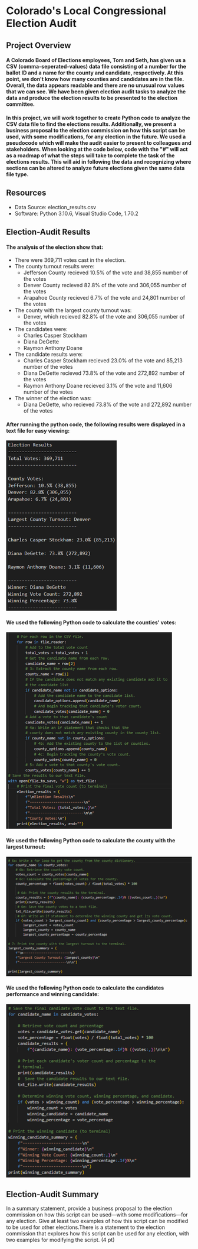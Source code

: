 # Colorado's Local Congressional Election Audit

## Project Overview
#### A Colorado Board of Elections employees, Tom and Seth, has given us a CSV (comma-seperated-values) data file consisting of a number for the ballot ID and a name for the county and candidate, respectively. At this point, we don't know how many counties and candidates are in the file. Overall, the data appears readable and there are no unusual row values that we can see. We have been given election audit tasks to analyze the data and produce the election results to be presented to the election committee. 

#### In this project, we will work together to create Python code to analyze the CSV data file to find the elections results. Additionally, we present a business proposal to the election commission on how this script can be used, with some modifications, for any election in the future. We used a pseudocode which will make the audit easier to present to colleagues and stakeholders. When looking at the code below, code with the "#" will act as a roadmap of what the steps will take to complete the task of the elections results. This will aid in following the data and recognizing where sections can be altered to analyze future elections given the same data file type. 

## Resources
- Data Source: election_results.csv
- Software: Python 3.10.6, Visual Studio Code, 1.70.2

## Election-Audit Results
#### The analysis of the election show that:
- There were 369,711 votes cast in the election.
- The county turnout results were: 
  - Jefferson County recieved 10.5% of the vote and 38,855 number of the votes
  - Denver County recieved 82.8% of the vote and 306,055 number of the votes
  - Arapahoe County recieved 6.7% of the vote and 24,801 number of the votes
- The county with the largest county turnout was:
  - Denver, which recieved 82.8% of the vote and 306,055 number of the votes
- The candidates were:
  - Charles Casper Stockham
  - Diana DeGette
  - Raymon Anthony Doane
- The candidate results were: 
  - Charles Casper Stockham recieved 23.0% of the vote and 85,213 number of the votes
  - Diana DeGette recieved 73.8% of the vote and 272,892 number of the votes
  - Raymon Anthony Doane recieved 3.1% of the vote and 11,606 number of the votes
- The winner of the election was:
  - Diana DeGette, who recieved 73.8% of the vote and 272,892 number of the votes
#### After running the python code, the following results were displayed in a text file for easy viewing:
<img src="https://github.com/laneyberm/Election_Analysis/blob/main/Resources/election_results.png" width="300">

#### We used the following Python code to calculate the counties' votes:
<img src="https://github.com/laneyberm/Election_Analysis/blob/main/Resources/county_votes.png" width="450">

#### We used the following Python code to calculate the county with the largest turnout:
<img src="https://github.com/laneyberm/Election_Analysis/blob/main/Resources/county_turnout.png" width="600">

#### We used the following Python code to calculate the candidates performance and winning candidate:
<img src="https://github.com/laneyberm/Election_Analysis/blob/main/Resources/winning_candidate.png" width="500">

## Election-Audit Summary
In a summary statement, provide a business proposal to the election commission on how this script can be used—with some modifications—for any election. Give at least two examples of how this script can be modified to be used for other elections.There is a statement to the election commission that explores how this script can be used for any election, with two examples for modifying the script. (4 pt)
